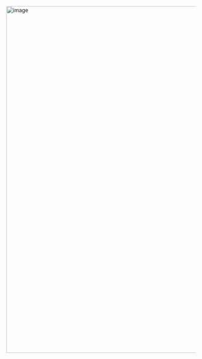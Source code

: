<img width="1776" height="921" alt="image" src="https://github.com/user-attachments/assets/7e3bd71b-86b9-4b91-8b06-4b5043e9860c" />
